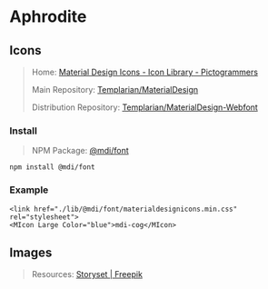 # Aphrodite

## Icons

> Home: [Material Design Icons - Icon Library - Pictogrammers](https://pictogrammers.com/library/mdi/)
> 
> Main Repository: [Templarian/MaterialDesign](https://github.com/Templarian/MaterialDesign)
> 
> Distribution Repository: [Templarian/MaterialDesign-Webfont](https://github.com/Templarian/MaterialDesign-Webfont)

### Install

> NPM Package: [@mdi/font](https://www.npmjs.com/package/@mdi/font)

```shell
npm install @mdi/font
```

### Example

```aspnet
<link href="./lib/@mdi/font/materialdesignicons.min.css" rel="stylesheet">
<MIcon Large Color="blue">mdi-cog</MIcon>
```

## Images

> Resources: [Storyset | Freepik](https://www.freepik.com/author/stories)


